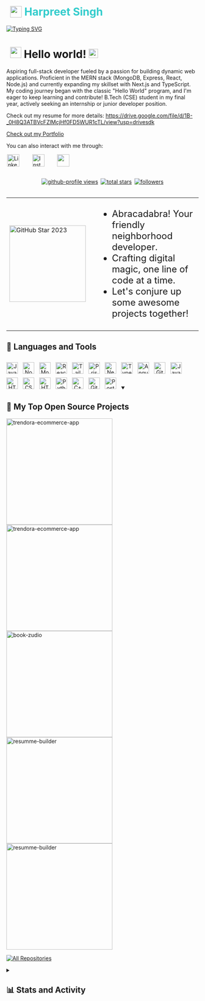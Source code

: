 

# <a href="https://github.com/HarpreetSingh792" style="padding-left:10px;color:#33CCCC;display:flex;align-items:center;gap:7px;text-decoration:none"><img src="https://i.imgur.com/cyLX0HE.png" width="30" /> Harpreet Singh</a>


<a href="https://git.io/typing-svg"><img src="https://readme-typing-svg.demolab.com?font=Fira%20Code&weight=700&size=30&pause=1000&color=FF0050&width=435&lines=MERN+STACK+DEVELOPER;ENTHUSIAST+ENIGNEER" alt="Typing SVG" /></a>


# <img style="padding-left:10px" src="https://i.imgur.com/WOp54wA.gif" width="29px" /> Hello world!&nbsp;<img src="https://i.imgur.com/A1m0FzX.gif" width="24px">

<p style="padding-left:10px">

Aspiring full-stack developer fueled by a passion for building dynamic web applications. Proficient in the MERN stack (MongoDB, Express, React, Node.js) and currently expanding my skillset with Next.js and TypeScript. My coding journey began with the classic "Hello World" program, and I'm eager to keep learning and contribute! B.Tech (CSE) student in my final year, actively seeking an internship or junior developer position.

Check out my resume for more details: https://drive.google.com/file/d/1B-_0H8Q3ATBVcFZlMcjHf0FD5WUR1cTL/view?usp=drivesdk
</p>

<a href="https://portfolio-git-main-harpreet-singhs-projects-de00f2df.vercel.app/"><p>Check out my Portfolio</p></a>

You can also interact with me through:
<!-- Social icons section -->
 <p style="padding-left:2px;display:flex;flex-wrap:wrap;justify-content:start;align-items:center;gap:7px">
  <a href="https://www.linkedin.com/in/harpreet-singh-a3501a244/"><img width="32px" alt="LinkedIn" title="LinkedIn" src="https://i.imgur.com/vbwt1V4.png"/></a>
  &#8287;&#8287;&#8287;&#8287;&#8287;
  <a href="https://www.instagram.com/harpreetsingh71519/"><img width="32px" alt="Instagram" title="Instagram" src="https://i.imgur.com/1UUjata.png"/></a>
  &#8287;&#8287;&#8287;&#8287;&#8287;
  <a href="https://leetcode.com/u/HarpreetSingh792/" alt="LeetCode" title="LeetCode"><img width="32px" src="https://i.imgur.com/d7iGnfU.png"/></a>
  &#8287;&#8287;&#8287;&#8287;&#8287;

 </p>
 
 
<br/>
<div align="center">
<!-- Social badges section -->

<p align="center" style="margin:auto;width:fit-content;display:flex;flex-wrap:wrap; justify-content:start;align-items:center;gap:7px">
 
  <a href="https://komarev.com/ghpvc/?username=HarpreetSingh792&style=for-the-badge&color=FF0050">
    <img alt="github-profile views" title="YouTube views" src="https://komarev.com/ghpvc/?username=HarpreetSingh792&style=for-the-badge&color=FF0050"/></a> 
  <a href="https://github.com/HarpreetSingh792?tab=repositories&sort=stargazers">
    <img alt="total stars" title="Total stars on GitHub" src="https://custom-icon-badges.demolab.com/github/stars/HarpreetSingh792?color=CCCC00&labelColor=CBBF00&style=for-the-badge&logo=star&label=Stars&logoColor=white"/></a>
  <a href="https://github.com/HarpreetSingh792?tab=followers">
    <img alt="followers" title="Follow me on Github" src="https://custom-icon-badges.demolab.com/github/followers/HarpreetSingh792?color=236ad3&labelColor=1155ba&style=for-the-badge&logo=person-add&label=Follow&logoColor=white"/></a>

</p>

<br/>

<!-- GitHub Star link -->
<div align="left">
<table >
  <tr>
    <td>
      <a href="https://stars.github.com/profiles/harpreetsingh792/">
        <img width="200" src="https://imgur.com/A8MeoT7.png" alt="GitHub Star 2023" />
      </a>
    </td>
    <td style="font-size: 1.5rem; text-align: start; padding-left: 20px;">
      <ul>
        <li>Abracadabra! Your friendly neighborhood developer.</li>
        <li>Crafting digital magic, one line of code at a time.</li>
        <li>Let's conjure up some awesome projects together!</li>
      </ul>
    </td>
  </tr>
</table>
</div>


  

<h2 align="left">🧰 Languages and Tools</h2>
<img align="left" alt="JavaScript" width="30px" style="padding-right:10px;padding-top:10px;" src="https://cdn.jsdelivr.net/gh/devicons/devicon/icons/javascript/javascript-plain.svg" />
<img align="left" alt="NodeJS" width="30px" style="padding-right:10px;padding-top:10px;" src="https://cdn.jsdelivr.net/gh/devicons/devicon@latest/icons/nodejs/nodejs-plain-wordmark.svg" />        
<img align="left" alt="MongoDB" width="30px" style="padding-right:10px;padding-top:10px;" src="https://cdn.jsdelivr.net/gh/devicons/devicon@latest/icons/mongodb/mongodb-plain-wordmark.svg" />
<img align="left" alt="React" width="30px" style="padding-right:10px;padding-top:10px;" src="https://cdn.jsdelivr.net/gh/devicons/devicon/icons/react/react-original.svg" />
<img align="left" alt="TailwindCSS" width="30px" style="padding-right:10px;padding-top:10px;" src="https://cdn.jsdelivr.net/gh/devicons/devicon@latest/icons/tailwindcss/tailwindcss-original.svg" />
<img align="left" alt="Prisma" width="30px" style="padding-right:10px;padding-top:10px;"  src="https://cdn.jsdelivr.net/gh/devicons/devicon@latest/icons/prisma/prisma-original.svg" />
<img align="left" alt="NextJS" width="30px" style="padding-right:10px;padding-top:10px;" src="https://cdn.jsdelivr.net/gh/devicons/devicon@latest/icons/nextjs/nextjs-original.svg" />
<img align="left" alt="TypeScript" width="30px" style="padding-right:10px;padding-top:10px;" src="https://cdn.jsdelivr.net/gh/devicons/devicon/icons/typescript/typescript-plain.svg" />
<img align="left" alt="Angular" width="30px" style="padding-right:10px;padding-top:10px;" src="https://cdn.jsdelivr.net/gh/devicons/devicon/icons/angularjs/angularjs-plain.svg" />
<img align="left" alt="Git" width="30px" style="padding-right:10px;padding-top:10px;padding-top:10px;padding-top:10px;" src="https://cdn.jsdelivr.net/gh/devicons/devicon/icons/git/git-original.svg" />
<img align="left" alt="Java" width="30px" style="padding-right:10px;padding-top:10px;" src="https://cdn.jsdelivr.net/gh/devicons/devicon/icons/java/java-original.svg"/>
<img align="left" alt="HTML" width="30px" style="padding-right:10px;padding-top:10px;padding-top:10px;" src="https://cdn.jsdelivr.net/gh/devicons/devicon/icons/html5/html5-plain.svg" />
<img align="left" alt="CSS" width="30px" style="padding-right:10px;padding-top:10px;" src="https://cdn.jsdelivr.net/gh/devicons/devicon/icons/css3/css3-plain.svg" />
<img align="left" alt="HTML" width="30px" style="padding-right:10px;padding-top:10px;" src="https://cdn.jsdelivr.net/gh/devicons/devicon@latest/icons/sass/sass-original.svg" />
<img align="left" alt="Python" width="30px" style="padding-right:10px;padding-top:10px;" src="https://cdn.jsdelivr.net/gh/devicons/devicon/icons/python/python-plain.svg" />
<img align="left" alt="C++" width="30px" style="padding-right:10px;padding-top:10px;" src="https://cdn.jsdelivr.net/gh/devicons/devicon@latest/icons/cplusplus/cplusplus-original.svg"/>
<img align="left" alt="GitHub" width="30px" style="padding-right:10px;padding-top:10px;" src="https://cdn.jsdelivr.net/gh/devicons/devicon/icons/github/github-original.svg" />
<img  align="left" alt="Postman" width="30px" style="padding-right:10px;padding-top:10px;" src="https://cdn.jsdelivr.net/gh/devicons/devicon@latest/icons/postman/postman-original.svg" />
          
<br/>
<br/>
<br/>
<br/>


<details open align="left"> 
  <summary align="left"><h2 align="left">📘 My Top Open Source Projects</h2></summary>

  <div>
    <a href="https://github.com/HarpreetSingh792/Trendora-BackEnd"><img width="278" src="https://denvercoder1-github-readme-stats.vercel.app/api/pin/?username=HarpreetSingh792&repo=Trendora-BackEnd&theme=react&bg_color=1F222E&title_color=F85D7F&hide_border=true&icon_color=F8D866&show_icons=false%22" alt="trendora-ecommerce-app"></a>
 <a href="https://github.com/HarpreetSingh792/Trendora-FrontEnd"><img width="278" src="https://denvercoder1-github-readme-stats.vercel.app/api/pin/?username=HarpreetSingh792&repo=Trendora-FrontEnd&theme=react&bg_color=1F222E&title_color=F85D7F&hide_border=true&icon_color=F8D866&show_icons=false%22" alt="trendora-ecommerce-app"></a>
 <a href="https://github.com/HarpreetSingh792/Book_Zudio"><img width="278" src="https://denvercoder1-github-readme-stats.vercel.app/api/pin/?username=HarpreetSingh792&repo=Book_Zudio&theme=react&bg_color=1F222E&title_color=F85D7F&hide_border=true&icon_color=F8D866&show_icons=false%22" alt="book-zudio"></a>
 <a href="https://github.com/HarpreetSingh792/Resume-Builder"><img width="278" src="https://denvercoder1-github-readme-stats.vercel.app/api/pin/?username=HarpreetSingh792&repo=Resume-Builder&theme=react&bg_color=1F222E&title_color=F85D7F&hide_border=true&icon_color=F8D866&show_icons=false%22" alt="resumme-builder"></a>
 <a href="https://github.com/HarpreetSingh792/bookchef"><img width="278" src="https://denvercoder1-github-readme-stats.vercel.app/api/pin/?username=HarpreetSingh792&repo=bookchef&theme=react&bg_color=1F222E&title_color=F85D7F&hide_border=true&icon_color=F8D866&show_icons=false%22" alt="resumme-builder"></a>
  </div>

  <a href="https://github.com/HarpreetSingh792?tab=repositories&sort=stargazers"><img alt="All Repositories" title="All Repositories" src="https://custom-icon-badges.demolab.com/badge/-Click%20Here%20For%20All%20My%20Repos-1F222E?style=for-the-badge&logoColor=white&logo=repo"/></a>
</details>


<details> 
  <summary align="left"><h2  align="left">📊 Stats and Activity</h2></summary>



  <h3>💻 GitHub Profile Stats</h3>

  <!-- https://github.com/anuraghazra/github-readme-stats -->
  
 <a href="https://git.io/streak-stats"><img src="https://streak-stats.demolab.com?user=HarpreetSingh792&theme=monokai-metallian&hide_border=true&fire=FF005A&ring=FF005A&sideLabels=FFFFFF&currStreakLabel=FFFFFF&currStreakNum=FFFFFF&sideNums=FFFFFF" alt="GitHub Streak" height="192px" /></a>

  <a href="https://github.com/anuraghazra/github-readme-stats"><img alt="Harpreet's Top Languages" src="https://github-readme-stats.vercel.app/api/top-langs?username=harpreetsingh792&show_icons=true&locale=en&layout=compact&theme=react&hide_border=true&bg_color=1F222E&title_color=F85D7F&icon_color=F8D866&hide=Jupyter%20Notebook,Roff" height="192px"/></a>
  <br/>

  <b>Note:</b> Top languages is only a metric of the languages my public code consists of and doesn't reflect experience or skill level.
  
  <!-- https://github.com/ashutosh00710/github-readme-activity-graph -->

  <a href="https://github.com/ashutosh00710/github-readme-activity-graph"><img alt="DenverCoder1's Activity Graph" src="https://github-readme-activity-graph.vercel.app/graph/?username=HarpreetSingh792&bg_color=1F222E&color=F8D866&line=F85D7F&point=FFFFFF&hide_border=true" /></a>

</details>
